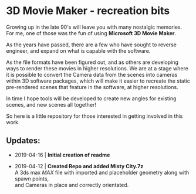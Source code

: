 # 3D Movie Maker - recreation bits

Growing up in the late 90's will leave you with many nostalgic memories.  For me, one of those was the fun of using
**Microsoft 3D Movie Maker**.

As the years have passed, there are a few who have sought to reverse engineer, and expand on what is capable with the software.

As the file formats have been figured out, and as others are developing ways to render these movies in higher resolutions.  We are at a stage where it is possible to convert the Camera data from the scenes into cameras within 3D software packages, which will make it easier to recreate the static pre-rendered scenes that feature in the software, at higher resolutions.

In time I hope tools will be developed to create new angles for existing scenes, and new scenes all together!

So here is a little repository for those interested in getting involved in this work.



## Updates:

- 2019-04-16 | **Initial creation of readme**

- 2019-04-12 | **Created Repo and added Misty City.7z**  
A 3ds max _MAX_ file with imported and placeholder geometry along with spawn points,  
and Cameras in place and correctly orientated.

